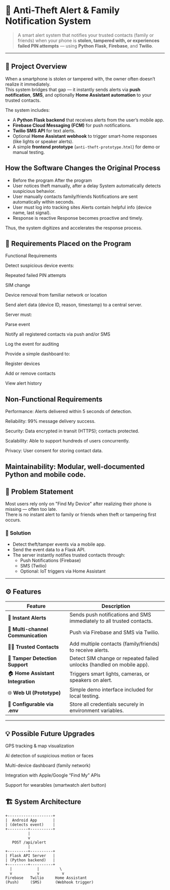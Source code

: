 # 🔐 Anti-Theft Alert & Family Notification System

> A smart alert system that notifies your trusted contacts (family or friends) when your phone is **stolen, tampered with, or experiences failed PIN attempts** — using **Python Flask**, **Firebase**, and **Twilio**.

---

## 🚀 Project Overview

When a smartphone is stolen or tampered with, the owner often doesn’t realize it immediately.  
This system bridges that gap — it instantly sends alerts via **push notification**, **SMS**, and optionally **Home Assistant automation** to your trusted contacts.

The system includes:
- A **Python Flask backend** that receives alerts from the user’s mobile app.  
- **Firebase Cloud Messaging (FCM)** for push notifications.  
- **Twilio SMS API** for text alerts.  
- Optional **Home Assistant webhook** to trigger smart-home responses (like lights or speaker alerts).  
- A simple **frontend prototype** (`anti-theft-prototype.html`) for demo or manual testing.

##  How the Software Changes the Original Process
- Before the program	After the program
- User notices theft manually, after a delay	System automatically detects suspicious behavior.
- User manually contacts family/friends	Notifications are sent automatically within seconds.
- User must log into tracking sites	Alerts contain helpful info (device name, last signal).
- Response is reactive	Response becomes proactive and timely.

Thus, the system digitizes and accelerates the response process.

 ## 🧩 Requirements Placed on the Program
Functional Requirements

Detect suspicious device events:

Repeated failed PIN attempts

SIM change

Device removal from familiar network or location

Send alert data (device ID, reason, timestamp) to a central server.

Server must:

Parse event

Notify all registered contacts via push and/or SMS

Log the event for auditing

Provide a simple dashboard to:

Register devices

Add or remove contacts

View alert history

## Non-Functional Requirements

Performance: Alerts delivered within 5 seconds of detection.

Reliability: 99% message delivery success.

Security: Data encrypted in transit (HTTPS); contacts protected.

Scalability: Able to support hundreds of users concurrently.

Privacy: User consent for storing contact data.

Maintainability: Modular, well-documented Python and mobile code.
---

## 🧠 Problem Statement

Most users rely only on "Find My Device" after realizing their phone is missing — often too late.  
There is no instant alert to family or friends when theft or tampering first occurs.

### 🧩 Solution
- Detect theft/tamper events via a mobile app.  
- Send the event data to a Flask API.  
- The server instantly notifies trusted contacts through:
  - Push Notifications (Firebase)
  - SMS (Twilio)
  - Optional: IoT triggers via Home Assistant

---

## ⚙️ Features

| Feature | Description |
|----------|-------------|
| 🔔 **Instant Alerts** | Sends push notifications and SMS immediately to all trusted contacts. |
| 📱 **Multi-channel Communication** | Push via Firebase and SMS via Twilio. |
| 🧍‍♂️ **Trusted Contacts** | Add multiple contacts (family/friends) to receive alerts. |
| 🧩 **Tamper Detection Support** | Detect SIM change or repeated failed unlocks (handled on mobile app). |
| 🏠 **Home Assistant Integration** | Triggers smart lights, cameras, or speakers on alert. |
| 🌐 **Web UI (Prototype)** | Simple demo interface included for local testing. |
| 🧰 **Configurable via .env** | Store all credentials securely in environment variables. |

---
## 💡 Possible Future Upgrades

GPS tracking & map visualization

AI detection of suspicious motion or faces

Multi-device dashboard (family network)

Integration with Apple/Google “Find My” APIs

Support for wearables (smartwatch alert button)
## 🏗️ System Architecture

```text
+--------------------+
|  Android App       |
| (detects event)    |
+---------+----------+
          |
          v
   POST /api/alert
          |
+---------+----------+
| Flask API Server   |
| (Python backend)   |
+---------+----------+
  |           |         \
  v           v          v
Firebase   Twilio     Home Assistant
(Push)     (SMS)      (Webhook trigger)
